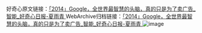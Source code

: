 好奇心原文链接：[「2014」Google，全世界最智慧的头脑，真的只是为了卖广告_智能_好奇心日报-夏雨青 ](https://www.qdaily.com/articles/4628.html)
WebArchive归档链接：[「2014」Google，全世界最智慧的头脑，真的只是为了卖广告_智能_好奇心日报-夏雨青 ](http://web.archive.org/web/20160630201829/http://www.qdaily.com/articles/4628.html)
![image](http://ww3.sinaimg.cn/large/007d5XDply1g3w52qxvuoj30u0bo6hdu)